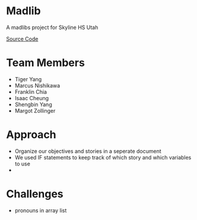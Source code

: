 # Madlib
A madlibs project for Skyline HS Utah 

[Source Code](https://github.com/fugu2000/madlib/tree/main/src)

# Team Members
* Tiger Yang
* Marcus Nishikawa
* Franklin Chia
* Isaac Cheung
* Shengbin Yang
* Margot Zollinger

# Approach 
* Organize our objectives and stories in a seperate document
* We used IF statements to keep track of which story and which variables to use 
* 
# Challenges 
* pronouns in array list
